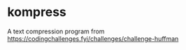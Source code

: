 # kompress
A text compression program from https://codingchallenges.fyi/challenges/challenge-huffman

